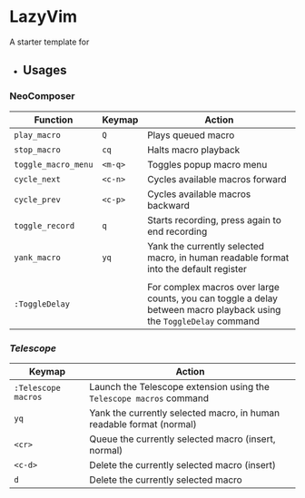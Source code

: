 # LazyVim

A starter template for [ ](https://github.com/LazyVim/LazyVim)

- ## Usages

### NeoComposer

| Function            | Keymap  | Action                                                                                                              |
| ------------------- | ------- | ------------------------------------------------------------------------------------------------------------------- |
| `play_macro`        | `Q`     | Plays queued macro                                                                                                  |
| `stop_macro`        | `cq`    | Halts macro playback                                                                                                |
| `toggle_macro_menu` | `<m-q>` | Toggles popup macro menu                                                                                            |
| `cycle_next`        | `<c-n>` | Cycles available macros forward                                                                                     |
| `cycle_prev`        | `<c-p>` | Cycles available macros backward                                                                                    |
| `toggle_record`     | `q`     | Starts recording, press again to end recording                                                                      |
| `yank_macro`        | `yq`    | Yank the currently selected macro, in human readable format into the default register                               |
|                     |         |                                                                                                                     |
| `:ToggleDelay `     |         | For complex macros over large counts, you can toggle a delay between macro playback using the `ToggleDelay` command |

### _Telescope_

| Keymap              | Action                                                               |
| ------------------- | -------------------------------------------------------------------- |
| `:Telescope macros` | Launch the Telescope extension using the `Telescope macros` command  |
| `yq`                | Yank the currently selected macro, in human readable format (normal) |
| `<cr>`              | Queue the currently selected macro (insert, normal)                  |
| `<c-d>`             | Delete the currently selected macro (insert)                         |
| `d`                 | Delete the currently selected macro                                  |

